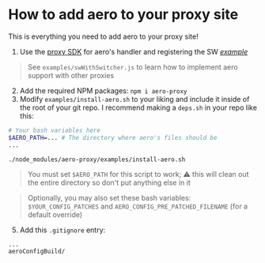 # How to add aero to your proxy site

This is everything you need to add aero to your proxy site!

1. Use the [proxy SDK](https://github.com/vortexdeveloperlabs/sdk) for aero's handler and registering the SW [*example*](https://github.com/vortexdeveloperlabs/aero-demo-site/blob/main/sw.js#L4-L6)

> See `examples/swWithSwitcher.js` to learn how to implement aero support with other proxies

2. Add the required NPM packages: `npm i aero-proxy`
3. Modify `examples/install-aero.sh` to your liking and include it inside of the root of your git repo. I recommend making a `deps.sh` in your repo like this:

```sh
# Your bash variables here
$AERO_PATH=... # The directory where aero's files should be
...

./node_modules/aero-proxy/examples/install-aero.sh
```

> You must set `$AERO_PATH` for this script to work; ⚠️ this will clean out the entire directory so don't put anything else in it

> Optionally, you may also set these bash variables: `$YOUR_CONFIG_PATCHES` and `AERO_CONFIG_PRE_PATCHED_FILENAME` (for a default override)

5. Add this `.gitignore` entry:

```gitignore
...
aeroConfigBuild/
```
